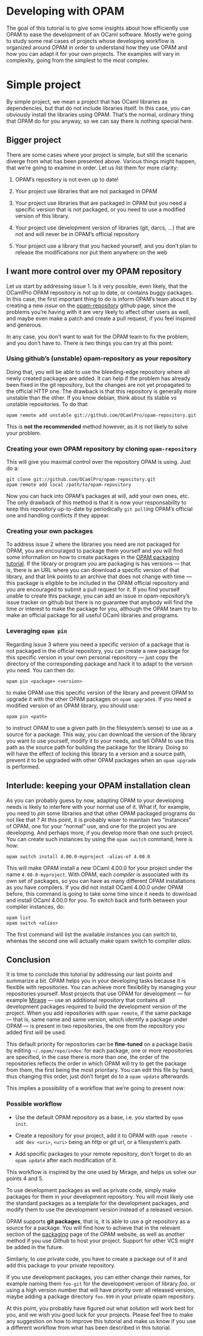 # Developing with OPAM

The goal of this tutorial is to give some insights about how
efficiently use OPAM to ease the development of an OCaml
software. Mostly we’re going to study some real cases of projects
whose developing workflow is organized around OPAM in order to
understand how they use OPAM and how you can adapt it for your own
projects. The examples will vary in complexity, going from the
simplest to the most complex.

# Simple project

By simple project, we mean a project that has OCaml libraries as
dependencies, but that do not include libraries itself. In this case,
you can obviously install the libraries using OPAM. That’s the normal,
ordinary thing that OPAM do for you anyway, so we can say there is
nothing special here.

## Bigger project

There are some cases where your project is simple, but still the
scenario diverge from what has been presented above. Various things
might happen, that we’re going to examine in order. Let us list
them for more clarity:

1. OPAM’s repository is not even up to date!

2. Your project use libraries that are not packaged in OPAM

3. Your project use libraries that are packaged in OPAM but you need a
  specific version that is not packaged, or you need to use a modified
  version of this library.

4. Your project use development version of libraries (git, darcs, …)
  that are not and will never be in OPAM’s official repository

5. Your project use a library that you hacked yourself, and you don’t
  plan to release the modifications nor put them anywhere on the web

## I want more control over my OPAM repository

Let us start by addressing issue 1. Is it very possible, even likely,
that the OCamlPro OPAM repository is not up to date, or contains buggy
packages. In this case, the first important thing to do is inform
OPAM’s team about it by creating a new *issue* on the
[opam-repository](https://github.com/OCamlPro/opam-repository) github
page, since the problems you’re having with it are very likely to
affect other users as well, and maybe even make a patch and create a
pull request, if you feel inspired and generous.

In any case, you don’t want to wait for the OPAM team to fix the
problem, and you don’t have to. There is two things you can try at
this point:

### Using github’s (unstable) opam-repository as your repository

Doing that, you will be able to use the bleeding-edge repository where
all newly created packages are added. It can help if the problem has
already been fixed in the git repository, but the changes are not yet
propagated to the official HTTP one. The drawback is that this
repository is generally more unstable than the other. If you know
debian, think about its stable *vs* unstable repositories. To do that:

```
opam remote add unstable git://github.com/OCamlPro/opam-repository.git
```

This is **not the recommended** method however, as it is not likely to
solve your problem.

### Creating your own OPAM repository by cloning `opam-repository`

This will give you maximal control over the repository OPAM is
using. Just do a:

```
git clone git://github.com/OCamlPro/opam-repository.git
opam remote add local /path/to/opam-repository
```

Now you can hack into OPAM’s packages at will, add your own ones, etc. The
only drawback of this method is that it is now your responsability to
keep this repository up-to-date by periodically `git pull`ing OPAM’s
official one and handling conflicts if they appear.

### Creating your own packages

To address issue 2 where the libraries you need are not packaged for
OPAM, you are encouraged to package them yourself and you will find
some information on how to create packages in the [OPAM packaging
tutorial](http://opam.ocamlpro.com/doc/Packaging.html). If the library
or program you are packaging is has versions — that is, there is an
URL where you can download a specific version of that library, and
that link points to an archive that does not change with time — this
package is eligible to be included in the OPAM official repository and
you are encouraged to submit a pull request for it. If you find
yourself unable to create this package, you can add an issue in
opam-repository’s issue tracker on github but there is no guarantee
that anybody will find the time or interest to make the package for
you, although the OPAM team try to make an official package for all
useful OCaml libraries and programs.

### Leveraging `opam pin`

Regarding issue 3 where you need a specific version of a package that
is not packaged in the official repository, you can create a new
package for this specific version in your own personal repository —
just copy the directory of the corresponding package and hack it to
adapt to the version you need. You can then do:

```
opam pin <package> <version>
```

to make OPAM use this specific version of the library and prevent
OPAM to upgrade it with the other OPAM packages on `opam upgrade`s. If
you need a modified version of an OPAM library, you should use:

```
opam pin <path>
```

to instruct OPAM to use a given path (in the filesystem’s sense) to
use as a source for a package. This way, you can download the version
of the library you want to use yourself, modify it to your needs, and
tell OPAM to use this path as the source path for building the package
for the library. Doing so will have the effect of locking this library
to a version and a source path, prevent it to be upgraded with other
OPAM packages when an `opam upgrade` is performed.

## Interlude: keeping your OPAM installation clean

As you can probably guess by now, adapting OPAM to your developing
needs is likely to interfere with your normal use of it. What if, for
example, you need to *pin* some libraries and that other OPAM packaged
programs do not like that ? At this point, it is probably wiser to
maintain two “instances” of OPAM, one for your “normal” use, and one
for the project you are developing. And perhaps more, if you develop
more than one such project. You can create such instances by using the
`opam switch` command, here is how:

```
opam switch install 4.00.0-myproject -alias-of 4.00.0
```

This will make OPAM install a new OCaml 4.00.0 for your project under
the name `4.00.0-myproject`. With OPAM, each *compiler* is associated
with its own set of packages, so you can have as many different OPAM
installations as you have compilers. If you did not install OCaml
4.00.0 under OPAM before, this command is going to take some time
since it needs to download and install OCaml 4.00.0 for you. To switch
back and forth between your compiler instances, do:

```
opam list
opam switch <alias>
```

The first command will list the available instances you can switch to,
whereas the second one will actually make opam switch to compiler
*alias*.

## Conclusion

It is time to conclude this tutorial by addressing our last points and
summarize a bit. OPAM helps you in your developing tasks because it is
flexible with repositories. You can achieve more flexibility by
managing your repositories yourself. Most projects that use OPAM for
development — for example [Mirage](http://www.openmirage.org) — use an
additional repository that contains all development packages required
to build the development version of the project. When you add
repositories with `opam remote`, if the same package — that is, same
name and same version, which identify a package under OPAM — is
present in two repositories, the one from the repository you added
first will be used.

This default priority for repositories can be **fine-tuned** on a
package basis by editing `~/.opam/repo/index`: for each package, one
or more repositories are specified, in the case there is more than
one, the order of the repositories reflects the order in which OPAM
will try to get the package from them, the first being the most
prioritary. You can edit this file by hand, thus changing this order,
just don’t forget do to a `opam update` afterwards.


This implies a possibility of a workflow that
we’re going to present now:

### Possible workflow

- Use the default OPAM repository as a base, i.e. you started by `opam
  init`.

- Create a repository for your project, add it to OPAM with `opam remote -add
  dev <uri>`, `<uri>` being an *http* or *git* url, or a filesystem’s
  path.

- Add specific packages to your remote repository, don’t forget to do
  an `opam update` after each modification of it.

This workflow is inspired by the one used by Mirage, and helps us
solve our points 4 and 5.

To use development packages as well as private code, simply make
packages for them in your development repository. You will most likely
use the standard packages as a template for the development packages,
and modify them to use the development version instead of a released
version.

OPAM supports **git packages**, that is, it is able to use a git
repository as a source for a package. You will find how to achieve
that in the relevant section of the
[packaging](http://opam.ocamlpro.com/doc/Packaging.html) page of the
OPAM website, as well as another method if you use *Github* to host
your project. Support for other VCS might be added in the future.

Similarly, to use private code, you have to create a package out of it
and add this package to your private repository.

If you use development packages, you can either change their names,
for example naming them `foo-git` for the development version of
library *foo*, or using a high version number that will have priority
over all released version, maybe adding a package directory `foo.999`
in your private opam repository.

At this point, you probably have figured out what solution will work
best for you, and we wish you good luck for your projects. Please feel
free to make any suggestion on how to improve this tutorial and make
us know if you use a different workflow from what has been described
in this tutorial.
